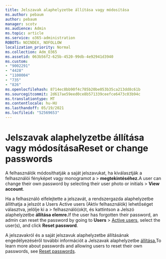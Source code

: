 ```yaml
---
title: Jelszavak alaphelyzetbe állítása vagy módosítása
ms.author: pebaum
author: pebaum
manager: scotv
ms.audience: Admin
ms.topic: article
ms.service: o365-administration
ROBOTS: NOINDEX, NOFOLLOW
localization_priority: Normal
ms.collection: Adm_O365
ms.assetid: 063b56f2-625b-4520-99db-4e92941d3940
ms.custom:
- "9002291"
- "4428"
- "1100004"
- "735"
- "826"
ms.openlocfilehash: 8714ec8bb90f4c785b20be053b35ca213dd8c61b
ms.sourcegitcommit: 2d617ae59eed0ce8b571339ceefce6473c03b94c
ms.translationtype: MT
ms.contentlocale: hu-HU
ms.lasthandoff: 05/19/2021
ms.locfileid: "52569653"
---
```

# <a name="reset-or-change-passwords"></a><span data-ttu-id="6bdca-102">Jelszavak alaphelyzetbe állítása vagy módosítása</span><span class="sxs-lookup"><span data-stu-id="6bdca-102">Reset or change passwords</span></span>

<span data-ttu-id="6bdca-103">A felhasználók módosíthatják a saját jelszavukat, ha kiválasztják a felhasználói fényképet vagy monogramot a > **megtekintéséhez.**</span><span class="sxs-lookup"><span data-stu-id="6bdca-103">A user can change their own password by selecting their user photo or initials > **View account**.</span></span>
  
<span data-ttu-id="6bdca-104">Ha a felhasználó elfelejtette a jelszavát, a rendszergazda alaphelyzetbe állíthatja a jelszót a Users Active users (Aktív felhasználók) lehetőséget választva, jelölje ki a  >  [](https://portal.office.com/adminportal/home#/users)felhasználó(ok)t, és kattintson a Jelszó alaphelyzetbe **állítása elemre.**</span><span class="sxs-lookup"><span data-stu-id="6bdca-104">If the user has forgotten their password, an admin can reset the password by going to **Users** > [Active users](https://portal.office.com/adminportal/home#/users), select the user(s), and click **Reset password**.</span></span>
  
<span data-ttu-id="6bdca-105">A jelszavakról és a saját jelszavuk alaphelyzetbe állításának engedélyezéséről további információt a Jelszavak alaphelyzetbe [állítása.](/microsoft-365/admin/add-users/reset-passwords)</span><span class="sxs-lookup"><span data-stu-id="6bdca-105">To learn more about passwords and allowing users to reset their own passwords, see [Reset passwords](/microsoft-365/admin/add-users/reset-passwords).</span></span>
